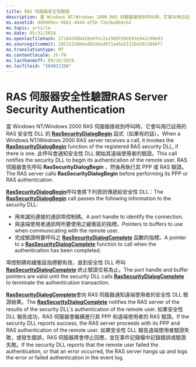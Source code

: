 ```yaml
---
title: RAS 伺服器安全性驗證
description: 當 Windows NT/Windows 2000 RAS 伺服器接收到呼叫時，它會叫用已註冊的 RAS 安全性 DLL 的 RasSecurityDialogBegin 函式（如果有的話）。
ms.assetid: dd9469ec-9bb1-4444-af5b-72e3ba8b4cb2
ms.topic: article
ms.date: 05/31/2018
ms.openlocfilehash: 27184388b418e0fec2a1988fd9e693e942c08e03
ms.sourcegitcommit: 2d531328b6ed82d4ad971a45a5131b430c5866f7
ms.translationtype: MT
ms.contentlocale: zh-TW
ms.lasthandoff: 09/16/2019
ms.locfileid: "104021356"
---
```

# <a name="ras-server-security-authentication"></a><span data-ttu-id="e1659-103">RAS 伺服器安全性驗證</span><span class="sxs-lookup"><span data-stu-id="e1659-103">RAS Server Security Authentication</span></span>

<span data-ttu-id="e1659-104">當 Windows NT/Windows 2000 RAS 伺服器接收到呼叫時，它會叫用已註冊的 RAS 安全性 DLL 的 [**RasSecurityDialogBegin**](/windows/desktop/api/Rasshost/nf-rasshost-rassecuritydialogbegin) 函式（如果有的話）。</span><span class="sxs-lookup"><span data-stu-id="e1659-104">When a Windows NT/Windows 2000 RAS server receives a call, it invokes the [**RasSecurityDialogBegin**](/windows/desktop/api/Rasshost/nf-rasshost-rassecuritydialogbegin) function of the registered RAS security DLL, if there is one.</span></span> <span data-ttu-id="e1659-105">此呼叫會通知安全性 DLL 開始其遠端使用者的驗證。</span><span class="sxs-lookup"><span data-stu-id="e1659-105">This call notifies the security DLL to begin its authentication of the remote user.</span></span> <span data-ttu-id="e1659-106">RAS 伺服器會先呼叫 **RasSecurityDialogBegin** ，然後再執行其 PPP 或 RAS 驗證。</span><span class="sxs-lookup"><span data-stu-id="e1659-106">The RAS server calls **RasSecurityDialogBegin** before performing its PPP or RAS authentication.</span></span>

<span data-ttu-id="e1659-107">[**RasSecurityDialogBegin**](/windows/desktop/api/Rasshost/nf-rasshost-rassecuritydialogbegin)呼叫會將下列資訊傳遞給安全性 DLL：</span><span class="sxs-lookup"><span data-stu-id="e1659-107">The [**RasSecurityDialogBegin**](/windows/desktop/api/Rasshost/nf-rasshost-rassecuritydialogbegin) call passes the following information to the security DLL:</span></span>

-   <span data-ttu-id="e1659-108">用來識別連接的通訊埠控制碼。</span><span class="sxs-lookup"><span data-stu-id="e1659-108">A port handle to identify the connection.</span></span>
-   <span data-ttu-id="e1659-109">與遠端使用者通訊時所要使用之緩衝區的指標。</span><span class="sxs-lookup"><span data-stu-id="e1659-109">Pointers to buffers to use when communicating with the remote user.</span></span>
-   <span data-ttu-id="e1659-110">完成驗證時要呼叫之 [**RasSecurityDialogComplete**](/windows/desktop/api/Rasshost/nf-rasshost-rassecuritydialogcomplete) 函數的指標。</span><span class="sxs-lookup"><span data-stu-id="e1659-110">A pointer to a [**RasSecurityDialogComplete**](/windows/desktop/api/Rasshost/nf-rasshost-rassecuritydialogcomplete) function to call when the authentication has been completed.</span></span>

<span data-ttu-id="e1659-111">埠控制碼和緩衝區指標都有效，直到安全性 DLL 呼叫 [**RasSecurityDialogComplete**](/windows/desktop/api/Rasshost/nf-rasshost-rassecuritydialogcomplete) 終止驗證交易為止。</span><span class="sxs-lookup"><span data-stu-id="e1659-111">The port handle and buffer pointers are valid until the security DLL calls [**RasSecurityDialogComplete**](/windows/desktop/api/Rasshost/nf-rasshost-rassecuritydialogcomplete) to terminate the authentication transaction.</span></span>

<span data-ttu-id="e1659-112">[**RasSecurityDialogComplete**](/windows/desktop/api/Rasshost/nf-rasshost-rassecuritydialogcomplete)會向 RAS 伺服器通知遠端使用者的安全性 DLL 驗證結果。</span><span class="sxs-lookup"><span data-stu-id="e1659-112">The [**RasSecurityDialogComplete**](/windows/desktop/api/Rasshost/nf-rasshost-rassecuritydialogcomplete) notifies the RAS server of the results of the security DLL's authentication of the remote user.</span></span> <span data-ttu-id="e1659-113">如果安全性 DLL 報告成功，RAS 伺服器會繼續進行其 PPP 和遠端使用者的 RAS 驗證。</span><span class="sxs-lookup"><span data-stu-id="e1659-113">If the security DLL reports success, the RAS server proceeds with its PPP and RAS authentication of the remote user.</span></span> <span data-ttu-id="e1659-114">如果安全性 DLL 報告遠端使用者驗證失敗，或發生錯誤，RAS 伺服器將會停止回應，並在事件記錄檔中記錄錯誤或驗證失敗。</span><span class="sxs-lookup"><span data-stu-id="e1659-114">If the security DLL reports that the remote user failed the authentication, or that an error occurred, the RAS server hangs up and logs the error or failed authentication in the event log.</span></span>

 

 




